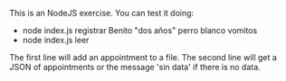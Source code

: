 This is an NodeJS exercise. You can test it doing:
- node index.js registrar Benito "dos años" perro blanco vomitos
- node index.js leer

 The first line will add an appointment to a file. The second line will get a JSON of appointments or the message 'sin data' if there is no data.